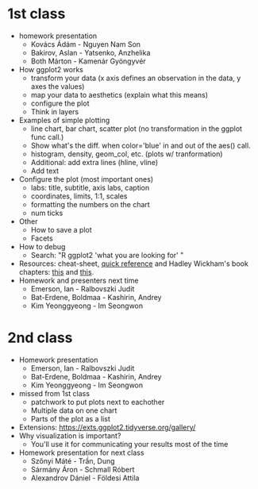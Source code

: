 # 1st class

- homework presentation
    + Kovács Ádám - Nguyen Nam Son 
    + Bakirov, Aslan - Yatsenko, Anzhelika
    + Both Márton - Kamenár Gyöngyvér
- How ggplot2 works
    + transform your data (x axis defines an observation in the data, y axes the values)
    + map your data to aesthetics (explain what this means)
    + configure the plot
    + Think in layers
- Examples of simple plotting
    + line chart, bar chart, scatter plot (no transformation in the ggplot func call.)
    + Show what's the diff. when color='blue' in and out of the aes() call.
    + histogram, density, geom_col, etc. (plots w/ tranformation)
    + Additional: add extra lines (hline, vline)
    + Add text
- Configure the plot (most important ones)
    + labs: title, subtitle, axis labs, caption
    + coordinates, limits, 1:1, scales
    + formatting the numbers on the chart
    + num ticks
- Other
    + How to save a plot
    + Facets
- How to debug
    + Search: "R ggplot2 'what you are looking for' "
- Resources: cheat-sheet, [quick reference](https://ggplot2.tidyverse.org/reference/) and Hadley Wickham's book chapters: [this](https://r4ds.had.co.nz/data-visualisation.html) and [this](https://r4ds.had.co.nz/graphics-for-communication.html).
- Homework and presenters next time
    + Emerson, Ian - Ralbovszki Judit
    + Bat-Erdene, Boldmaa - Kashirin, Andrey
    + Kim Yeonggyeong - Im Seongwon

# 2nd class
- Homework presentation
    + Emerson, Ian - Ralbovszki Judit
    + Bat-Erdene, Boldmaa - Kashirin, Andrey
    + Kim Yeonggyeong - Im Seongwon
- missed from 1st class
    + patchwork to put plots next to eachother
    + Multiple data on one chart
    + Parts of the plot as a list
- Extensions: https://exts.ggplot2.tidyverse.org/gallery/
- Why visualization is important?
    + You'll use it for communicating your results most of the time
- Homework presentation for next class
    + Szőnyi Máté - Trần, Dung
    + Sármány Áron - Schmall Róbert
    + Alexandrov Dániel - Földesi Attila
